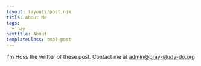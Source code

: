 ```yaml
---
layout: layouts/post.njk
title: About Me
tags:
  - nav
navtitle: About
templateClass: tmpl-post
---
```


I'm Hoss the writter of these post.
Contact me at admin@pray-study-do.org
